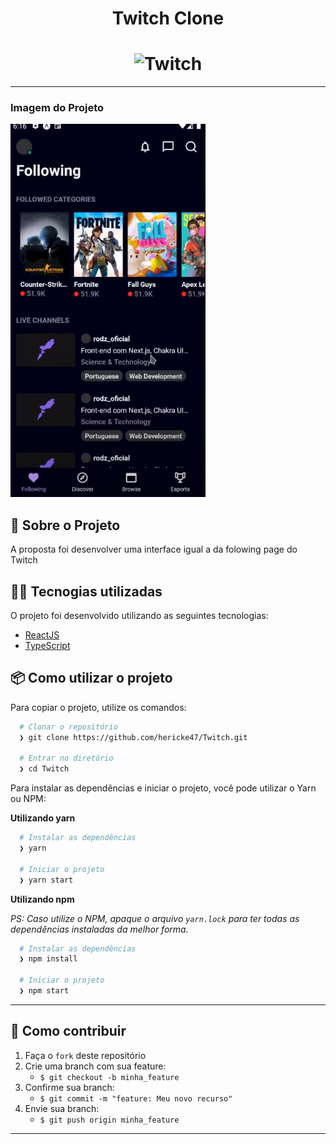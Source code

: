 <h1 align="center">
  Twitch Clone
</h1>

<h1 align="center">
    <img alt="Twitch" src="https://external-content.duckduckgo.com/iu/?u=https%3A%2F%2Fwww.twitch.tv%2Fp%2Fassets%2Fuploads%2Fcombologo_474x356.png&f=1&nofb=1" height="144px" width="280px"/>
    <br>
</h1>

---

### Imagem do Projeto 

<div>
  <img src="./.github/foto.png" />
</div>


## :rocket: Sobre o Projeto

A proposta foi desenvolver uma interface igual a da folowing page do Twitch

## 👨‍💻️ Tecnogias utilizadas

O projeto foi desenvolvido utilizando as seguintes tecnologias:

- [ReactJS](https://reactjs.org/)
- [TypeScript](https://www.typescriptlang.org/)

## 📦️ Como utilizar o projeto

Para copiar o projeto, utilize os comandos:

```bash
  # Clonar o repositório
  ❯ git clone https://github.com/hericke47/Twitch.git

  # Entrar no diretório
  ❯ cd Twitch
```
Para instalar as dependências e iniciar o projeto, você pode utilizar o Yarn ou NPM:

**Utilizando yarn**

```bash
  # Instalar as dependências
  ❯ yarn

  # Iniciar o projeto
  ❯ yarn start
```

**Utilizando npm**

*PS: Caso utilize o NPM, apaque o arquivo `yarn.lock` para ter todas as dependências instaladas da melhor forma.*

```bash
  # Instalar as dependências
  ❯ npm install

  # Iniciar o projeto
  ❯ npm start
```

---

## 🤔️ Como contribuir

1. Faça o `fork` deste repositório
2. Crie uma branch com sua feature:
   - `$ git checkout -b minha_feature`
3. Confirme sua branch:
   - `$ git commit -m "feature: Meu novo recurso"`
4. Envie sua branch:
   - `$ git push origin minha_feature`

---
